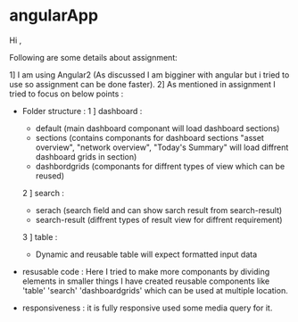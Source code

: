 # angularApp

Hi ,

Following are some details about assignment:

1] I am using Angular2 (As discussed I am bigginer with angular but i tried to use so assignment can be done faster).
2] As mentioned in assignment I tried to focus on below points :
* Folder structure : 
  1 ] dashboard :
  - default (main dashboard componant will load dashboard sections)
  - sections (contains componants for dashboard sections "asset overview", "network overview", "Today's Summary" will load diffrent dashboard grids in section)
  - dashbordgrids (componants for diffrent types of view which can be reused)

  2 ] search :
  - serach (search field and can show sarch result from search-result)
  - search-result (diffrent types of result view for diffrent requirement)

  3 ] table :
  - Dynamic and reusable table will expect formatted input data

* resusable code : Here I tried to make more componants by dividing elements in smaller things I have created reusable components like 'table' 'search' 'dashboardgrids' which can be used at multiple location.

* responsiveness : it is fully responsive used some media query for it.

